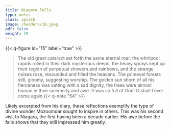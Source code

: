 ```yaml
---
title: Niagara Falls
type: notes
class: splash
image: /headers/19.jpeg
pdf: false
weight: 29
---
```


{{< q-figure id="15" label="true" >}}

> The old great cataract set forth the same eternal roar, the whirlpool
rapids rolled in their dark mysterious deeps, the heavy sprays kept up
their region of perpetual showers and rainbows, and the strange noises
rose, resounded and filled the heavens. The primeval forests still,
gloomy, suggesting worship. The golden sun shorn of all his fierceness
was setting with a sad dignity, the trees were almost human in their
solemnity and awe. It was so full of God! O shall I ever come
again.{{< q-note "54" >}}

Likely excerpted from his diary, these reflections exemplify the type of
divine wonder Mozoomdar sought to inspire in others. This was his second
visit to Niagara, the first having been a decade earlier. His awe before
the falls shows that they still impressed him greatly.
